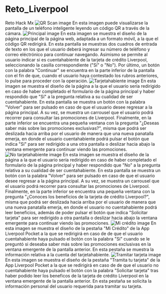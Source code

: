# Reto_Liverpool
Reto Hack Mx
![QR Scan image](https://github.com/MarcoBosglez/Reto_Liverpool/blob/main/Images/QRScan.png)
En esta imagen puede visualizarse la pantalla de un teléfono inteligente leyendo un código QR a través de la cámara.
![Principal image](https://github.com/MarcoBosglez/Reto_Liverpool/blob/main/Images/Principal.png)
En esta imagen se muestra el diseño de la página principal de la página web, adaptada a un formato móvil, a la que el código QR redirigirá. En esta pantalla se muestras dos cuadros de entrada de texto en los que el usuario deberá ingresar su número de teléfono y correo eléctrónico para continuar navegando. Asimismo se permite al usuario indicar si es cuentahabiente de la tarjeta de crédito Liverpool, seleccionando la casilla correspondiente ("Sí" o "No"). Por último, un botón con la palabra "Continuar" se encuentra en la parte inferior de la pantalla con el fin de que, cuando el usuario haya contestado los rubros anteriores, lo pulse para proceder con la operación.
![Tarjetahabiente image](https://github.com/MarcoBosglez/Reto_Liverpool/blob/main/Images/Tarjetahabiente.png)
En esta imagen se muestra el diseño de la página a la que el usuario sería redirigido en caso de haber completado el formulario de la página principal y haber respondido que "Sí" a la pregunta relativa a su cualidad de ser cuentahabiente. En esta pantalla se muestra un botón con la palabra "Volver" para ser pulsado en caso de que el usuario desee regresar a la página principal. A su vez, se muestra un carrousel que el usuario podrá recorrer para consultar las promociones de Liverpool. Finalmente, en la parte inferior se encuentra una pequeña ventana con la pregunta "¿Deseas saber más sobre las promociones exclusivas?", misma que podrá ser deslizada hacia arriba por el usuario de manera que una nueva panatalla emerja, en donde el usuario cuentahabiente podrá pulsar el botón que indica "Sí" para ser redirigido a una otra pantalla o deslizar hacia abajo la ventana emergente para continuar viendo las promociones.
![No tarjetahabiente image](https://github.com/MarcoBosglez/Reto_Liverpool/blob/main/Images/NoTarjetahabiente.png)
En esta imagen se muestra el diseño de la página a la que el usuario sería redirigido en caso de haber completado el formulario de la página principal y haber respondido que "No" a la pregunta relativa a su cualidad de ser cuentahabiente. En esta pantalla se muestra un botón con la palabra "Volver" para ser pulsado en caso de que el usuario desee regresar a la página principal. A su vez, se muestra un carrousel que el usuario podrá recorrer para consultar las promociones de Liverpool. Finalmente, en la parte inferior se encuentra una pequeña ventana con la pregunta "¿Conoces los beneficios de la tarjeta de crédito Liverpool?", misma que podrá ser deslizada hacia arriba por el usuario de manera que una nueva panatalla emerja, en donde el usuario no cuentahabiente podrá leer beneficios, además de poder pulsar el botón que indica "Solicitar tarjeta" para ser redirigido a otra pantalla o deslizar hacia abajo la ventana emergente para continuar viendo las promociones.
![Mi crédito image](https://github.com/MarcoBosglez/Reto_Liverpool/blob/main/Images/MiCredito.png)
En esta imagen se muestra el diseño de la pestaña "Mi Crédito" de la App Liverpool Pocket a la que se redirigirá en caso de de que el usuario cuentahabiente haya pulsado el botón con la palabra "Sí" cuando se le preguntó si deseaba saber más sobre las promociones exclusivas en la ventana emergente de la pantalla anterior. En esta pestaña se muestra la información relativa a la cuenta del tarjetahabiente.
![Tramitar tarjeta image](https://github.com/MarcoBosglez/Reto_Liverpool/blob/main/Images/Tramita.png)
En esta imagen se muestra el diseño de la pestaña "Tramita tu tarjeta" de la App Liverpool Pocket a la que se redirigirá en caso de de que el usuario no cuentahabiente haya pulsado el botón con la palabra "Solicitar tarjeta" tras haber podido leer los beneficos de la tarjeta de crédito Liverpool en la ventana emergente de la pantalla anterior. En esta pestaña se solicita la información personal del usuario requerida para tramitar su tarjeta.
